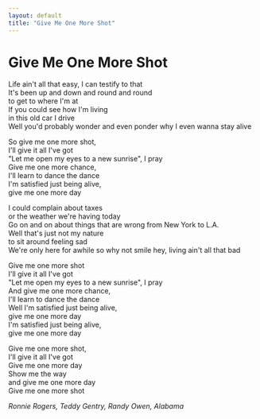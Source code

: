 ```yaml
---
layout: default
title: "Give Me One More Shot"
---
```


# Give Me One More Shot

Life ain't all that easy, I can testify to that  
It's been up and down and round and round  
to get to where I'm at  
If you could see how I'm living  
in this old car I drive  
Well you'd probably wonder and even ponder why I even wanna stay alive  

So give me one more shot,  
I'll give it all I've got  
"Let me open my eyes to a new sunrise", I pray  
Give me one more chance,  
I'll learn to dance the dance  
I'm satisfied just being alive,  
give me one more day  

I could complain about taxes  
or the weather we're having today  
Go on and on about things that are wrong from New York to L.A.  
Well that's just not my nature  
to sit around feeling sad  
We're only here for awhile so why not smile hey, living ain't all that bad  

Give me one more shot  
I'll give it all I've got  
"Let me open my eyes to a new sunrise", I pray  
And give me one more chance,  
I'll learn to dance the dance  
Well I'm satisfied just being alive,  
give me one more day  
I'm satisfied just being alive,  
give me one more day  

Give me one more shot,  
I'll give it all I've got  
Give me one more day  
Show me the way  
and give me one more day  
Give me one more shot  

*Ronnie Rogers, Teddy Gentry, Randy Owen, Alabama*
